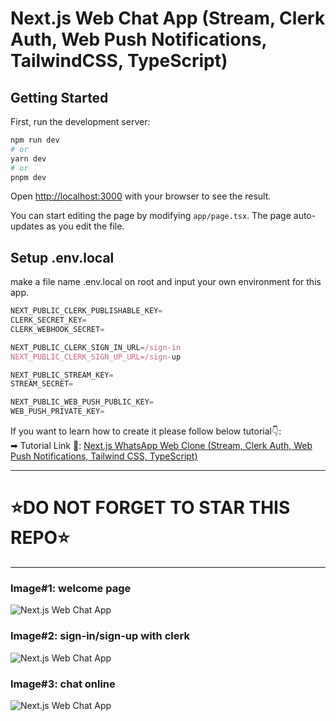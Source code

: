 # Next.js Web Chat App (Stream, Clerk Auth, Web Push Notifications, TailwindCSS, TypeScript)

## Getting Started

First, run the development server:

```bash
npm run dev
# or
yarn dev
# or
pnpm dev
```

Open [http://localhost:3000](http://localhost:3000) with your browser to see the result.

You can start editing the page by modifying `app/page.tsx`. The page auto-updates as you edit the file.

## Setup .env.local

make a file name .env.local on root and input your own environment for this app.

```js
NEXT_PUBLIC_CLERK_PUBLISHABLE_KEY=
CLERK_SECRET_KEY=
CLERK_WEBHOOK_SECRET=

NEXT_PUBLIC_CLERK_SIGN_IN_URL=/sign-in
NEXT_PUBLIC_CLERK_SIGN_UP_URL=/sign-up

NEXT_PUBLIC_STREAM_KEY=
STREAM_SECRET=

NEXT_PUBLIC_WEB_PUSH_PUBLIC_KEY=
WEB_PUSH_PRIVATE_KEY=
```

If you want to learn how to create it please follow below tutorial👇: <br />
➡ Tutorial Link 💚: [Next.js WhatsApp Web Clone (Stream, Clerk Auth, Web Push Notifications, Tailwind CSS, TypeScript)](https://www.youtube.com/watch?v=9afMU7GOcAg&t=3824s)

---

# ⭐DO NOT FORGET TO STAR THIS REPO⭐

---

### Image#1: welcome page

![Next.js Web Chat App](https://res.cloudinary.com/dymu4drhj/image/upload/c_limit,w_800/f_auto/q_auto/qpo8kupgchp8kporae7g?_a=BAVAfVBy0)

### Image#2: sign-in/sign-up with clerk

![Next.js Web Chat App](https://res.cloudinary.com/dymu4drhj/image/upload/c_limit,w_800/f_auto/q_auto/opzysz54qmfwsv6ugqaz?_a=BAVAfVBy0)

### Image#3: chat online

![Next.js Web Chat App](https://res.cloudinary.com/dymu4drhj/image/upload/f_auto/q_auto/sn51texkee3zi1p6oxbz?_a=BAVAfVBy0)
